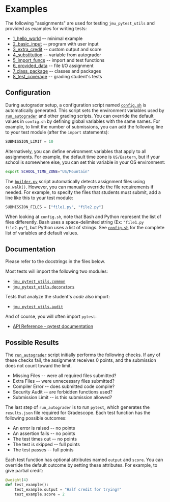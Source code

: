 # Examples

The following "assignments" are used for testing `jmu_pytest_utils` and provided as examples for writing tests:

* [1_hello_world](1_hello_world) -- minimal example
* [2_basic_input](2_basic_input) -- program with user input
* [3_extra_credit](3_extra_credit) -- custom output and score
* [4_substitution](4_substitution) -- variable from autograder
* [5_import_funcs](5_import_funcs) -- import and test functions
* [6_provided_data](6_provided_data) -- file I/O assignment
* [7_class_package](7_class_package) -- classes and packages
* [8_test_coverage](8_test_coverage) -- grading student's tests


## Configuration

During autograder setup, a configuration script named [`config.sh`](../jmu_pytest_utils/template/config.sh) is automatically generated.
This script sets the environment variables used by [`run_autograder`](../jmu_pytest_utils/template/run_autograder) and other grading scripts.
You can override the default values in `config.sh` by defining global variables with the same names.
For example, to limit the number of submissions, you can add the following line to your test module (after the `import` statements):

``` py
SUBMISSION_LIMIT = 10
```

Alternatively, you can define environment variables that apply to all assignments.
For example, the default time zone is `US/Eastern`, but if your school is somewhere else, you can set this variable in your OS environment:

``` sh
export SCHOOL_TIME_ZONE="US/Mountain"
```

The [`builder.py`](../jmu_pytest_utils/builder.py) script automatically detects assignment files using `os.walk()`.
However, you can manually override the file requirements if needed.
For example, to specify the files that students must submit, add a line like this to your test module:

``` py
SUBMISSION_FILES = ["file1.py", "file2.py"]
```

When looking at `config.sh`, note that Bash and Python represent the list of files differently.
Bash uses a space-delimited string (Ex: `"file1.py file2.py"`), but Python uses a list of strings.
See [`config.sh`](../jmu_pytest_utils/template/config.sh) for the complete list of variables and default values.


## Documentation

Please refer to the docstrings in the files below.

Most tests will import the following two modules:

* [`jmu_pytest_utils.common`](../jmu_pytest_utils/common.py)
* [`jmu_pytest_utils.decorators`](../jmu_pytest_utils/decorators.py)

Tests that analyze the student's *code* also import:

* [`jmu_pytest_utils.audit`](../jmu_pytest_utils/audit.py)

And of course, you will often import `pytest`:

* [API Reference - pytest documentation](https://docs.pytest.org/en/stable/reference/reference.html)


## Possible Results

The [`run_autograder`](../jmu_pytest_utils/template/run_autograder) script initially performs the following checks.
If any of these checks fail, the assignment receives 0 points, and the submission does not count toward the limit.

* Missing Files -- were all required files submitted?
* Extra Files -- were unnecessary files submitted?
* Compiler Error -- does submitted code compile?
* Security Audit -- are forbidden functions used?
* Submission Limit -- is this submission allowed?

The last step of `run_autograder` is to run `pytest`, which generates the `results.json` file required for Gradescope.
Each test function has the following possible outcomes:

* An error is raised -- no points
* An assertion fails -- no points
* The test times out -- no points
* The test is skipped -- full points
* The test passes -- full points

Each test function has optional attributes named `output` and `score`.
You can override the default outcome by setting these attributes.
For example, to give partial credit:

``` py
@weight(4)
def test_example():
    test_example.output = "Half credit for trying!"
    test_example.score = 2
```
